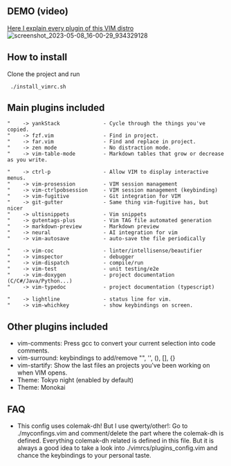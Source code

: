 ## DEMO (video)
[Here I explain every plugin of this VIM distro](https://www.youtube.com/watch?v=JJqClkIQMOo)
![screenshot_2023-05-08_16-00-29_934329128](https://user-images.githubusercontent.com/3357792/236844237-c16db3a1-2583-4294-9647-6f9c8b4a5d14.png)

## How to install
Clone the project and run

     ./install_vimrc.sh 


## Main plugins included
```
"    -> yankStack              - Cycle through the things you've copied.
"    -> fzf.vim                - Find in project.
"    -> far.vim                - Find and replace in project.
"    -> zen mode               - No distraction mode.
"    -> vim-table-mode         - Markdown tables that grow or decrease as you write.

"    -> ctrl-p                 - Allow VIM to display interactive menus.
"    -> vim-prosession         - VIM session management
"    -> vim-ctrlpobsession     - VIM session management (keybinding)
"    -> vim-fugitive           - Git integration for VIM
"    -> git-gutter             - Same thing vim-fugitive has, but nicer
"    -> ultisnippets           - Vim snippets
"    -> gutentags-plus         - Vim TAG file automated generation
"    -> markdown-preview       - Markdown preview
"    -> neural                 - AI integration for vim
"    -> vim-autosave           - auto-save the file periodically

"    -> vim-coc                - linter/intellisense/beautifier
"    -> vimspector             - debugger
"    -> vim-dispatch           - compile/run
"    -> vim-test               - unit testing/e2e
"    -> vim-doxygen            - project documentation (C/C#/Java/Python...)
"    -> vim-typedoc            - project documentation (typescript)

"    -> lightline              - status line for vim.
"    -> vim-whichkey           - show keybindings on screen.
```

## Other plugins included
* vim-comments: Press gcc to convert your current selection into code comments.
* vim-surround: keybindings to add/remove "", '', (), [], {}
* vim-startify: Show the last files an projects you've been working on when VIM opens.
* Theme: Tokyo night (enabled by default)
* Theme: Monokai

## FAQ
* This config uses colemak-dh! But I use qwerty/other!: Go to ./myconfings.vim and comment/delete the part where the colemak-dh is defined. Everything colemak-dh related is defined in this file. But it is always a good idea to take a look into ./vimrcs/plugins_config.vim and chance the keybindings to your personal taste.
